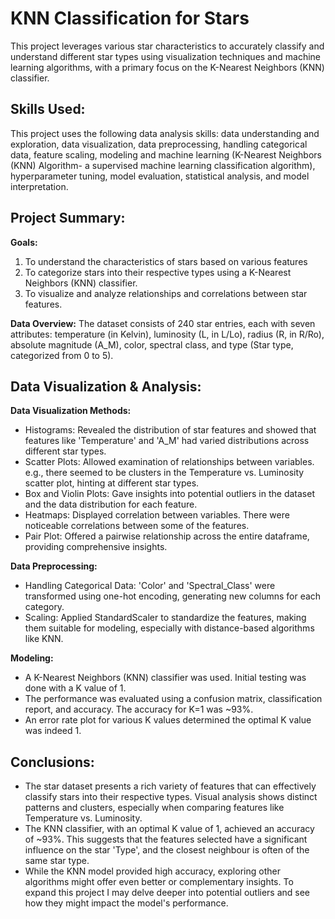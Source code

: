# KNN Classification for Stars
This project leverages various star characteristics to accurately classify and understand different star types using visualization techniques and machine learning algorithms, with a primary focus on the K-Nearest Neighbors (KNN) classifier.

## Skills Used:
This project uses the following data analysis skills: data understanding and exploration, data visualization, data preprocessing, handling categorical data, feature scaling, modeling and machine learning (K-Nearest Neighbors (KNN) Algorithm- a supervised machine learning classification algorithm), hyperparameter tuning, model evaluation, statistical analysis, and model interpretation.

## Project Summary:
**Goals:**
1. To understand the characteristics of stars based on various features 
2. To categorize stars into their respective types using a K-Nearest Neighbors (KNN) classifier.
3. To visualize and analyze relationships and correlations between star features.

**Data Overview:**
The dataset consists of 240 star entries, each with seven attributes: temperature (in Kelvin), luminosity (L, in L/Lo), radius (R, in R/Ro), absolute magnitude (A_M), color, spectral class, and type (Star type, categorized from 0 to 5).

## Data Visualization & Analysis:
**Data Visualization Methods:**
* Histograms: Revealed the distribution of star features and showed that features like 'Temperature' and 'A_M' had varied distributions across different star types.
* Scatter Plots: Allowed examination of relationships between variables. e.g., there seemed to be clusters in the Temperature vs. Luminosity scatter plot, hinting at different star types.
* Box and Violin Plots: Gave insights into potential outliers in the dataset and the data distribution for each feature.
* Heatmaps: Displayed correlation between variables. There were noticeable correlations between some of the features.
* Pair Plot: Offered a pairwise relationship across the entire dataframe, providing comprehensive insights.

**Data Preprocessing:**
* Handling Categorical Data: 'Color' and 'Spectral_Class' were transformed using one-hot encoding, generating new columns for each category.
* Scaling: Applied StandardScaler to standardize the features, making them suitable for modeling, especially with distance-based algorithms like KNN.

**Modeling:**
* A K-Nearest Neighbors (KNN) classifier was used. Initial testing was done with a K value of 1.
* The performance was evaluated using a confusion matrix, classification report, and accuracy. The accuracy for K=1 was ~93%.
* An error rate plot for various K values determined the optimal K value was indeed 1.

## Conclusions:
* The star dataset presents a rich variety of features that can effectively classify stars into their respective types. Visual analysis shows distinct patterns and clusters, especially when comparing features like Temperature vs. Luminosity.
* The KNN classifier, with an optimal K value of 1, achieved an accuracy of ~93%. This suggests that the features selected have a significant influence on the star 'Type', and the closest neighbour is often of the same star type.
* While the KNN model provided high accuracy, exploring other algorithms might offer even better or complementary insights. To expand this project I may delve deeper into potential outliers and see how they might impact the model's performance.
